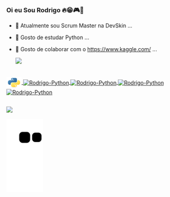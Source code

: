 ### Oi eu Sou Rodrigo 🔥😁🎮🐶

- 🔭 Atualmente sou Scrum Master na DevSkin ...
- 🌱 Gosto de estudar Python ...
- 👯 Gosto de colaborar com o https://www.kaggle.com/ ...

  <a href="https://github.com/RodrigoNeto">
  <img height="180em" src="https://github-readme-stats.vercel.app/api?username=RodrigoNeto&show_icons=true&theme=dracula&include_all_commits=true&count_private=true"/>
 </div>
<div style="display: inline_block"><br>
  <img align="center" alt="Rodrigo-Python" height="30" width="40" src="https://raw.githubusercontent.com/devicons/devicon/master/icons/python/python-original.svg">
  <img align="center" alt="Rodrigo-Python" height="30" width="40" src="https://cdn.jsdelivr.net/gh/devicons/devicon/icons/nodejs/nodejs-plain.svg" />
  <img align="center" alt="Rodrigo-Python" height="30" width="40" src="https://cdn.jsdelivr.net/gh/devicons/devicon/icons/react/react-original-wordmark.svg" />
  <img align="center" alt="Rodrigo-Python" height="30" width="40" src="https://cdn.jsdelivr.net/gh/devicons/devicon/icons/php/php-plain.svg" />
  <img align="center" alt="Rodrigo-Python" height="30" width="40" src="https://cdn.jsdelivr.net/gh/devicons/devicon/icons/mysql/mysql-original-wordmark.svg" />
  
</div>
  
  ##
 
<div> 
  <a href="https://www.linkedin.com/in/rodrigo-manoel-3a4a184a/" target="_blank"><img src="https://img.shields.io/badge/-LinkedIn-%230077B5?style=for-the-badge&logo=linkedin&logoColor=white" target="_blank"></a> 
 
  ![Snake animation](https://github.com/rafaballerini/rafaballerini/blob/output/github-contribution-grid-snake.svg)
 
</div>
